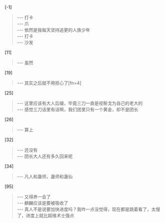 
[-1] 
>--- 打卡<br>
>--- 爪<br>
>--- 依然是我每天坚持追更的人族少年<br>
>--- 打卡<br>
>--- 沙发<br>

[11] 
>--- 虽然<br>

[19] 
>--- 其实之后就不用担心了[fn=4]<br>

[25] 
>--- 这里应该有大人后缀，毕竟三刀一直是视鬃戈为自己的老大的<br>
>--- 感觉三刀话里有话啊，我们团里只有一个黄金，却不是团长<br>

[26] 
>--- 算上<br>

[32] 
>--- 还没有<br>
>--- 团长大人还有多久回来呢<br>

[34] 
>--- 凡人和蛊师，蛊师和蛊仙<br>

[95] 
>--- 又得养一会了<br>
>--- 麒麟应该是要被吸收了<br>
>--- 真人不是说要加快进度吗？我咋一点没觉得，现在都是跳着看了，太慢了，进度上就比超维术士强点<br>
